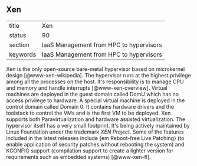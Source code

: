 ## Xen


|          |                                         |
| -------- | --------------------------------------- |
| title    | Xen                                     | 
| status   | 90                                      |
| section  | IaaS Management from HPC to hypervisors |
| keywords | IaaS Management from HPC to hypervisors |



Xen is the only open-source bare-metal hypervisor based on microkernel
design [@www-xen-wikipedia]. The hypervisor runs at the highest
privilege among all the processes on the host. It's responsibility is
to manage CPU and memory and handle
interrupts [@www-xen-overview]. Virtual machines are deployed in
the guest domain called DomU which has no access privilege to
hardware. A special virtual machine is deployed in the control domain
called Domain 0. It contains hardware drivers and the toolstack to
control the VMs and is the first VM to be deployed. Xen supports both
Paravirtualization and hardware assisted virtualization. The
hypervisor itself has a very small footprint. It's being actively
maintained by Linux Foundation under the trademark *XEN
  Project*. Some of the features included in the latest releases
include {em Reboot-free Live Patching} (to enable application of
security patches without rebooting the system) and KCONFIG support
(compilation support to create a lighter version for requirements such
as embedded systems) [@www-xen-fl].
          
